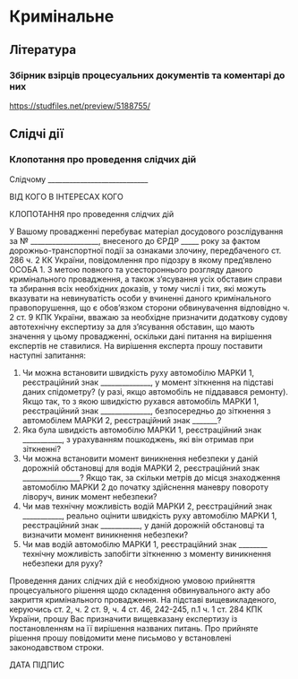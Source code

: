 <!-- TITLE: Templates -->
<!-- SUBTITLE: A quick summary of Templates -->

# Кримінальне
## Література
### Збірник взірців процесуальних документів та коментарі до них
https://studfiles.net/preview/5188755/

## Слідчі дії
### Клопотання про проведення слідчих дій

Слідчому ____________________________

ВІД КОГО
В ІНТЕРЕСАХ КОГО

КЛОПОТАННЯ
про проведення слідчих дій

У Вашому провадженні перебуває матеріал досудового розслідування  за № ___________________, внесеного до ЄРДР _____ року за фактом дорожньо-транспортної події за ознаками злочину, передбаченого ст. 286 ч. 2 КК України, повідомлення про підозру в якому пред’явлено ОСОБА 1.
З метою повного та усестороннього розгляду даного кримінального провадження, а також з’ясування усіх обставин справи та збирання всіх необхідних доказів, у тому числі і тих, які можуть вказувати на невинуватість особи у вчиненні даного кримінального правопорушення, що є обов’язком сторони обвинувачення відповідно ч. 2 ст. 9 КПК України, вважаю за необхідне призначити додаткову судову автотехнічну експертизу за для з’ясування обставин, що мають значення у цьому провадженні, оскільки дані питання на вирішення експертів не ставилися.
На вирішення експерта прошу поставити наступні запитання:
1.	Чи можна встановити швидкість руху автомобілю МАРКИ 1, реєстраційний знак ______________, у момент зіткнення на підставі даних спідометру? (у разі, якщо автомобіль не піддавався ремонту). Якщо так, то з якою швидкістю рухався автомобіль МАРКИ 1, реєстраційний знак ______________, безпосередньо до зіткнення з автомобілем МАРКИ 2, реєстраційний знак _______?
2.	Яка була швидкість автомобілю МАРКИ 1, реєстраційний знак ___________, з урахуванням пошкоджень, які він отримав при зіткненні?
3.	Чи можна встановити момент виникнення небезпеки у даній дорожній обстановці для водія МАРКИ 2, реєстраційний знак ________________? Якщо так, за скільки метрів до місця знаходження автомобілю МАРКИ 2 до початку здійснення маневру повороту ліворуч, виник момент небезпеки?
4.	Чи мав технічну можливість водій МАРКИ 2, реєстраційний знак ___________, реально оцінити швидкість руху автомобілю МАРКИ 1, реєстраційний знак ___________, у даній дорожній обстановці та визначити момент виникнення небезпеки?
5.	Чи мав водій автомобілю МАРКИ 1, реєстраційний знак ________  технічну можливість запобігти зіткненню з моменту виникнення небезпеки для руху?

Проведення даних слідчих дій є необхідною умовою прийняття процесуального рішення щодо складення обвинувального акту або закриття кримінального провадження.
На підставі вищевикладеного, керуючись ст. 2, ч. 2 ст. 9, ч. 4  ст. 46, 242-245, п.1 ч. 1 ст. 284 КПК України, прошу Вас призначити вищевказану експертизу із постановленням на її вирішення названих питань.
Про прийняте рішення прошу повідомити мене письмово у встановлені законодавством строки. 


ДАТА										ПІДПИС



